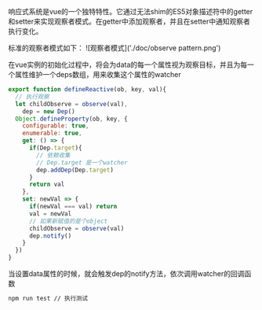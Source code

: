 响应式系统是vue的一个独特特性。它通过无法shim的ES5对象描述符中的getter和setter来实现观察者模式。在getter中添加观察者，并且在setter中通知观察者执行变化。

标准的观察者模式如下：
![观察者模式]('./doc/observe pattern.png')

在vue实例的初始化过程中，将会为data的每一个属性视为观察目标，并且为每一个属性维护一个deps数组，用来收集这个属性的watcher
```javascript
export function defineReactive(ob, key, val){
  // 执行观察
  let childObserve = observe(val),
    dep = new Dep()
  Object.defineProperty(ob, key, {
    configurable: true,
    enumerable: true,
    get: () => {
      if(Dep.target){
        // 依赖收集
        // Dep.target 是一个watcher
        dep.addDep(Dep.target)
      }
      return val 
    },
    set: newVal => {
      if(newVal === val) return 
      val = newVal 
      // 如果新赋值的是个object
      childObserve = observe(val)
      dep.notify()
    }
  })
}
```

当设置data属性的时候，就会触发dep的notify方法，依次调用watcher的回调函数

```bash
npm run test // 执行测试
```
